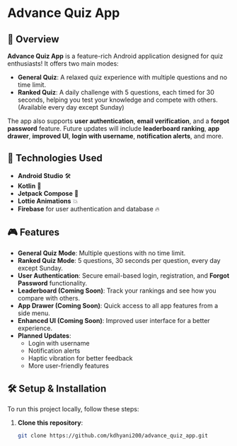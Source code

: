 # **Advance Quiz App**

## 🚀 Overview

**Advance Quiz App** is a feature-rich Android application designed for quiz enthusiasts! It offers two main modes:  
- **General Quiz**: A relaxed quiz experience with multiple questions and no time limit.
- **Ranked Quiz**: A daily challenge with 5 questions, each timed for 30 seconds, helping you test your knowledge and compete with others. (Available every day except Sunday)

The app also supports **user authentication**, **email verification**, and a **forgot password** feature. Future updates will include **leaderboard ranking**, **app drawer**, **improved UI**, **login with username**, **notification alerts**, and more.

## 🔧 Technologies Used

- **Android Studio** 🛠️  
- **Kotlin** 🚀  
- **Jetpack Compose** 🎨  
- **Lottie Animations** 💥  
- **Firebase** for user authentication and database 🔥

## 🎮 Features

- **General Quiz Mode**: Multiple questions with no time limit.
- **Ranked Quiz Mode**: 5 questions, 30 seconds per question, every day except Sunday.
- **User Authentication**: Secure email-based login, registration, and **Forgot Password** functionality.
- **Leaderboard (Coming Soon)**: Track your rankings and see how you compare with others.
- **App Drawer (Coming Soon)**: Quick access to all app features from a side menu.
- **Enhanced UI (Coming Soon)**: Improved user interface for a better experience.
- **Planned Updates**:
  - Login with username
  - Notification alerts
  - Haptic vibration for better feedback
  - More user-friendly features

## 🛠️ Setup & Installation

To run this project locally, follow these steps:

1. **Clone this repository**:
   ```bash
   git clone https://github.com/kdhyani200/advance_quiz_app.git
